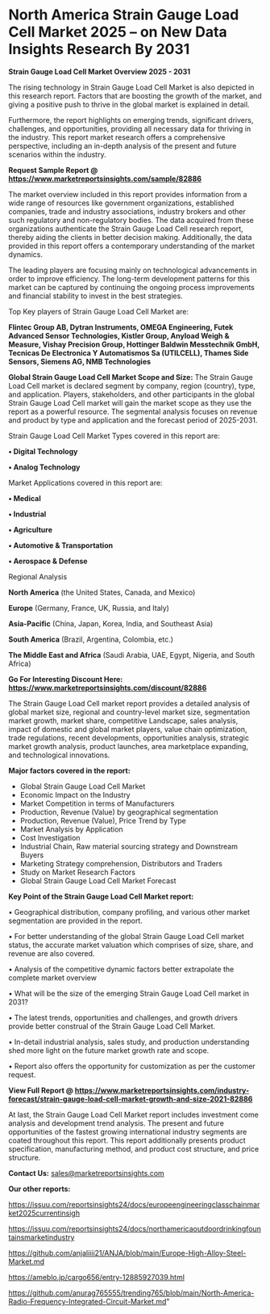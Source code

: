 # North America Strain Gauge Load Cell Market 2025 – on New Data Insights Research By 2031

<Strong> Strain Gauge Load Cell Market Overview 2025 - 2031</strong>

The rising technology in Strain Gauge Load Cell Market is also depicted in this research report. Factors that are boosting the growth of the market, and giving a positive push to thrive in the global market is explained in detail.

Furthermore, the report highlights on emerging trends, significant drivers, challenges, and opportunities, providing all necessary data for thriving in the industry. This report market research offers a comprehensive perspective, including an in-depth analysis of the present and future scenarios within the industry.

<strong>Request Sample Report @ <a href=https://www.marketreportsinsights.com/sample/82886>https://www.marketreportsinsights.com/sample/82886</a></strong>

The market overview included in this report provides information from a wide range of resources like government organizations, established companies, trade and industry associations, industry brokers and other such regulatory and non-regulatory bodies. The data acquired from these organizations authenticate the Strain Gauge Load Cell research report, thereby aiding the clients in better decision making. Additionally, the data provided in this report offers a contemporary understanding of the market dynamics.

The leading players are focusing mainly on technological advancements in order to improve efficiency. The long-term development patterns for this market can be captured by continuing the ongoing process improvements and financial stability to invest in the best strategies.

Top Key players of Strain Gauge Load Cell Market are:

<strong>Flintec Group AB, Dytran Instruments, OMEGA Engineering, Futek Advanced Sensor Technologies, Kistler Group, Anyload Weigh & Measure, Vishay Precision Group, Hottinger Baldwin Messtechnik GmbH, Tecnicas De Electronica Y Automatismos Sa (UTILCELL), Thames Side Sensors, Siemens AG, NMB Technologies</strong>

<strong><b>Global Strain Gauge Load Cell Market Scope and Size:</b></strong>
The Strain Gauge Load Cell market is declared segment by company, region (country), type, and application. Players, stakeholders, and other participants in the global Strain Gauge Load Cell market will gain the market scope as they use the report as a powerful resource. The segmental analysis focuses on revenue and product by type and application and the forecast period of 2025-2031.

Strain Gauge Load Cell Market Types covered in this report are:

<strong>• Digital Technology

• Analog Technology</strong>

Market Applications covered in this report are:

<strong>• Medical

• Industrial

• Agriculture

• Automotive & Transportation

• Aerospace & Defense</strong> 

Regional Analysis

<strong>North America</strong> (the United States, Canada, and Mexico)

<strong>Europe</strong> (Germany, France, UK, Russia, and Italy)

<strong>Asia-Pacific</strong> (China, Japan, Korea, India, and Southeast Asia)

<strong>South America</strong> (Brazil, Argentina, Colombia, etc.)

<strong>The Middle East and Africa</strong> (Saudi Arabia, UAE, Egypt, Nigeria, and South Africa)

<strong>Go For Interesting Discount Here: <a href=https://www.marketreportsinsights.com/discount/82886>https://www.marketreportsinsights.com/discount/82886</a></strong>

The Strain Gauge Load Cell market report provides a detailed analysis of global market size, regional and country-level market size, segmentation market growth, market share, competitive Landscape, sales analysis, impact of domestic and global market players, value chain optimization, trade regulations, recent developments, opportunities analysis, strategic market growth analysis, product launches, area marketplace expanding, and technological innovations.

<strong><b>Major factors covered in the report:</b></strong>
<ul>
  <li>Global Strain Gauge Load Cell Market </li>
  <li>Economic Impact on the Industry</li>
  <li>Market Competition in terms of Manufacturers</li>
  <li>Production, Revenue (Value) by geographical segmentation</li>
  <li>Production, Revenue (Value), Price Trend by Type</li>
  <li>Market Analysis by Application</li>
  <li>Cost Investigation</li>
  <li>Industrial Chain, Raw material sourcing strategy and Downstream Buyers</li>
  <li>Marketing Strategy comprehension, Distributors and Traders</li>
  <li>Study on Market Research Factors</li>
  <li>Global Strain Gauge Load Cell Market Forecast</li>
</ul>

<strong><b>Key Point of the Strain Gauge Load Cell Market report:</b></strong>

• Geographical distribution, company profiling, and various other market segmentation are provided in the report.

• For better understanding of the global Strain Gauge Load Cell market status, the accurate market valuation which comprises of size, share, and revenue are also covered.

• Analysis of the competitive dynamic factors better extrapolate the complete market overview

• What will be the size of the emerging Strain Gauge Load Cell market in 2031?

• The latest trends, opportunities and challenges, and growth drivers provide better construal of the Strain Gauge Load Cell Market.

• In-detail industrial analysis, sales study, and production understanding shed more light on the future market growth rate and scope.

• Report also offers the opportunity for customization as per the customer request.

<strong><b>View Full Report @ <a href=https://www.marketreportsinsights.com/industry-forecast/strain-gauge-load-cell-market-growth-and-size-2021-82886>https://www.marketreportsinsights.com/industry-forecast/strain-gauge-load-cell-market-growth-and-size-2021-82886</a></b></strong>


At last, the Strain Gauge Load Cell Market report includes investment come analysis and development trend analysis. The present and future opportunities of the fastest growing international industry segments are coated throughout this report. This report additionally presents product specification, manufacturing method, and product cost structure, and price structure.

<strong>Contact Us:</strong>
sales@marketreportsinsights.com

<strong>Our other reports:</strong>

<a href=https://issuu.com/reportsinsights24/docs/europeengineeringclasschainmarket2025currentinsigh>https://issuu.com/reportsinsights24/docs/europeengineeringclasschainmarket2025currentinsigh</a>

<a href=https://issuu.com/reportsinsights24/docs/northamericaoutdoordrinkingfountainsmarketindustry>https://issuu.com/reportsinsights24/docs/northamericaoutdoordrinkingfountainsmarketindustry</a>

<a href=https://github.com/anjaliiii21/ANJA/blob/main/Europe-High-Alloy-Steel-Market.md>https://github.com/anjaliiii21/ANJA/blob/main/Europe-High-Alloy-Steel-Market.md</a>

<a href=https://ameblo.jp/cargo656/entry-12885927039.html>https://ameblo.jp/cargo656/entry-12885927039.html</a>

<a href=https://github.com/anurag765555/trending765/blob/main/North-America-Radio-Frequency-Integrated-Circuit-Market.md>https://github.com/anurag765555/trending765/blob/main/North-America-Radio-Frequency-Integrated-Circuit-Market.md</a>"
